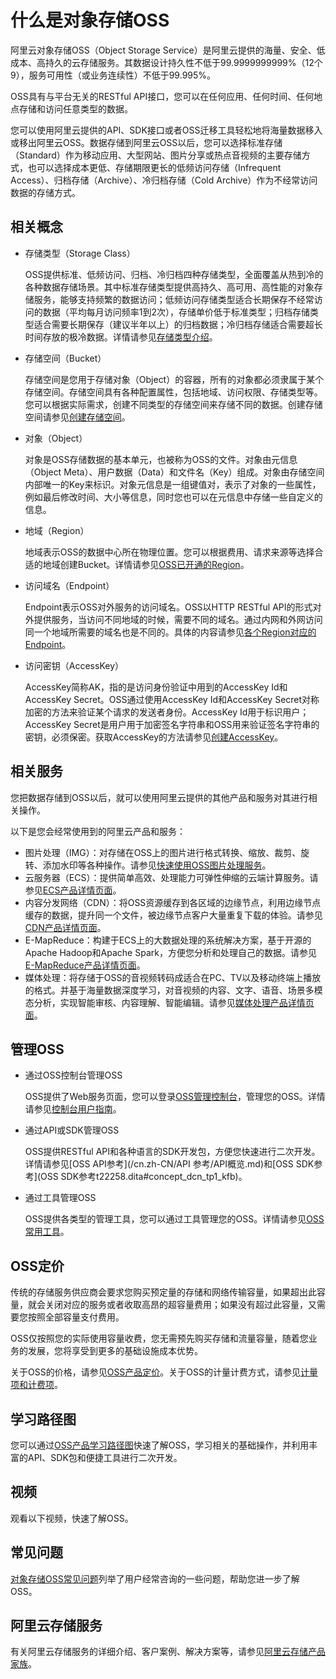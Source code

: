 # 什么是对象存储OSS

阿里云对象存储OSS（Object Storage Service）是阿里云提供的海量、安全、低成本、高持久的云存储服务。其数据设计持久性不低于99.9999999999%（12个9），服务可用性（或业务连续性）不低于99.995%。

OSS具有与平台无关的RESTful API接口，您可以在任何应用、任何时间、任何地点存储和访问任意类型的数据。

您可以使用阿里云提供的API、SDK接口或者OSS迁移工具轻松地将海量数据移入或移出阿里云OSS。数据存储到阿里云OSS以后，您可以选择标准存储（Standard）作为移动应用、大型网站、图片分享或热点音视频的主要存储方式，也可以选择成本更低、存储期限更长的低频访问存储（Infrequent Access）、归档存储（Archive）、冷归档存储（Cold Archive）作为不经常访问数据的存储方式。

## 相关概念

-   存储类型（Storage Class）

    OSS提供标准、低频访问、归档、冷归档四种存储类型，全面覆盖从热到冷的各种数据存储场景。其中标准存储类型提供高持久、高可用、高性能的对象存储服务，能够支持频繁的数据访问；低频访问存储类型适合长期保存不经常访问的数据（平均每月访问频率1到2次），存储单价低于标准类型；归档存储类型适合需要长期保存（建议半年以上）的归档数据；冷归档存储适合需要超长时间存放的极冷数据。详情请参见[存储类型介绍](/cn.zh-CN/开发指南/存储类型/存储类型介绍.md)。

-   存储空间（Bucket）

    存储空间是您用于存储对象（Object）的容器，所有的对象都必须隶属于某个存储空间。存储空间具有各种配置属性，包括地域、访问权限、存储类型等。您可以根据实际需求，创建不同类型的存储空间来存储不同的数据。创建存储空间请参见[创建存储空间](/cn.zh-CN/开发指南/存储空间（Bucket）/创建存储空间.md)。

-   对象（Object）

    对象是OSS存储数据的基本单元，也被称为OSS的文件。对象由元信息（Object Meta）、用户数据（Data）和文件名（Key）组成。对象由存储空间内部唯一的Key来标识。对象元信息是一组键值对，表示了对象的一些属性，例如最后修改时间、大小等信息，同时您也可以在元信息中存储一些自定义的信息。

-   地域（Region）

    地域表示OSS的数据中心所在物理位置。您可以根据费用、请求来源等选择合适的地域创建Bucket。详情请参见[OSS已开通的Region](/cn.zh-CN/开发指南/访问域名（Endpoint）/访问域名和数据中心.md)。

-   访问域名（Endpoint）

    Endpoint表示OSS对外服务的访问域名。OSS以HTTP RESTful API的形式对外提供服务，当访问不同地域的时候，需要不同的域名。通过内网和外网访问同一个地域所需要的域名也是不同的。具体的内容请参见[各个Region对应的Endpoint](/cn.zh-CN/开发指南/访问域名（Endpoint）/访问域名和数据中心.md)。

-   访问密钥（AccessKey）

    AccessKey简称AK，指的是访问身份验证中用到的AccessKey Id和AccessKey Secret。OSS通过使用AccessKey Id和AccessKey Secret对称加密的方法来验证某个请求的发送者身份。AccessKey Id用于标识用户；AccessKey Secret是用户用于加密签名字符串和OSS用来验证签名字符串的密钥，必须保密。获取AccessKey的方法请参见[创建AccessKey]()。


## 相关服务

您把数据存储到OSS以后，就可以使用阿里云提供的其他产品和服务对其进行相关操作。

以下是您会经常使用到的阿里云产品和服务：

-   图片处理（IMG）：对存储在OSS上的图片进行格式转换、缩放、裁剪、旋转、添加水印等各种操作。请参见[快速使用OSS图片处理服务](/cn.zh-CN/开发指南/数据处理/图片处理指南/图片处理操作方式.md)。
-   云服务器（ECS）：提供简单高效、处理能力可弹性伸缩的云端计算服务。请参见[ECS产品详情页面](https://www.aliyun.com/product/ecs)。
-   内容分发网络（CDN）：将OSS资源缓存到各区域的边缘节点，利用边缘节点缓存的数据，提升同一个文件，被边缘节点客户大量重复下载的体验。请参见[CDN产品详情页面](https://www.aliyun.com/product/cdn)。
-   E-MapReduce：构建于ECS上的大数据处理的系统解决方案，基于开源的Apache Hadoop和Apache Spark，方便您分析和处理自己的数据。请参见[E-MapReduce产品详情页面](https://www.aliyun.com/product/emapreduce)。
-   媒体处理：将存储于OSS的音视频转码成适合在PC、TV以及移动终端上播放的格式。并基于海量数据深度学习，对音视频的内容、文字、语音、场景多模态分析，实现智能审核、内容理解、智能编辑。请参见[媒体处理产品详情页面](https://www.aliyun.com/product/mts)。

## 管理OSS

-   通过OSS控制台管理OSS

    OSS提供了Web服务页面，您可以登录[OSS管理控制台](https://oss.console.aliyun.com/overview)，管理您的OSS。详情请参见[控制台用户指南](/cn.zh-CN/控制台用户指南/登录OSS管理控制台/使用阿里云账号登录OSS管理控制台.md)。

-   通过API或SDK管理OSS

    OSS提供RESTful API和各种语言的SDK开发包，方便您快速进行二次开发。详情请参见[OSS API参考](/cn.zh-CN/API 参考/API概览.md)和[OSS SDK参考](OSS SDK参考t22258.dita#concept_dcn_tp1_kfb)。

-   通过工具管理OSS

    OSS提供各类型的管理工具，您可以通过工具管理您的OSS。详情请参见[OSS常用工具](/cn.zh-CN/常用工具/OSS常用工具汇总.md)。


## OSS定价

传统的存储服务供应商会要求您购买预定量的存储和网络传输容量，如果超出此容量，就会关闭对应的服务或者收取高昂的超容量费用；如果没有超过此容量，又需要您按照全部容量支付费用。

OSS仅按照您的实际使用容量收费，您无需预先购买存储和流量容量，随着您业务的发展，您将享受到更多的基础设施成本优势。

关于OSS的价格，请参见[OSS产品定价](https://www.aliyun.com/price/product#/oss/detail)。关于OSS的计量计费方式，请参见[计量项和计费项](/cn.zh-CN/计量计费/计量项和计费项/概述.md)。

## 学习路径图

您可以通过[OSS产品学习路径图](https://help.aliyun.com/learn/learningpath/oss.html)快速了解OSS，学习相关的基础操作，并利用丰富的API、SDK包和便捷工具进行二次开发。

## 视频

观看以下视频，快速了解OSS。 

## 常见问题

[对象存储OSS常见问题](/cn.zh-CN/产品简介/常见问题.md)列举了用户经常咨询的一些问题，帮助您进一步了解OSS。

## 阿里云存储服务

有关阿里云存储服务的详细介绍、客户案例、解决方案等，请参见[阿里云存储产品家族](https://www.aliyun.com/storage/storage)。

